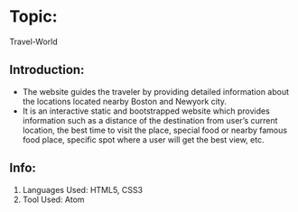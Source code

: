 # Topic:
Travel-World

## Introduction:
* The website guides the traveler by providing detailed information about the locations located nearby Boston and Newyork city. 
* It is an interactive static and bootstrapped website which provides information such as a distance of the destination from user’s current location, the best time to visit the place, special food or nearby famous food place, specific spot where a user will get the best view, etc.

## Info:
1. Languages Used: HTML5, CSS3
2. Tool Used: Atom
